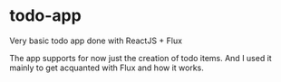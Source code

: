 # todo-app
Very basic todo app done with ReactJS + Flux

The app supports for now just the creation of todo items. And I used it mainly to get acquanted with Flux and how it works.
